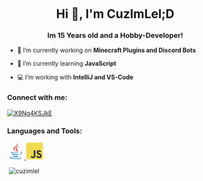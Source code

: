 <h1 align="center">Hi 👋, I'm CuzImLel;D</h1>
<h3 align="center">Im 15 Years old and a Hobby-Developer!</h3>

- 🔭 I’m currently working on **Minecraft Plugins and Discord Bots**

- 🌱 I’m currently learning **JavaScript**

- 💻 I’m working with **IntelliJ and VS-Code**

<h3 align="left">Connect with me:</h3>
<p align="left">
<a href="https://discord.gg/X9Ng4KSJkE" target="blank"><img align="center" src="https://raw.githubusercontent.com/rahuldkjain/github-profile-readme-generator/master/src/images/icons/Social/discord.svg" alt="X9Ng4KSJkE" height="30" width="40" /></a>
</p>

<h3 align="left">Languages and Tools:</h3>
<p align="left"> <a href="https://www.java.com" target="_blank" rel="noreferrer"> <img src="https://raw.githubusercontent.com/devicons/devicon/master/icons/java/java-original.svg" alt="java" width="40" height="40"/> </a> <a href="https://developer.mozilla.org/en-US/docs/Web/JavaScript" target="_blank" rel="noreferrer"> <img src="https://raw.githubusercontent.com/devicons/devicon/master/icons/javascript/javascript-original.svg" alt="javascript" width="40" height="40"/> </a> </p>

<p>&nbsp;<img align="center" src="https://github-readme-stats.vercel.app/api?username=cuzimlel&show_icons=true&locale=en" alt="cuzimlel" /></p>
